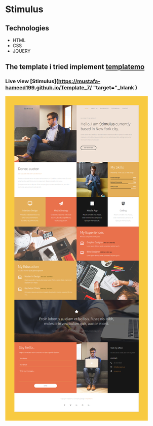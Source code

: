 # Stimulus

## Technologies
* HTML
* CSS
* JQUERY

## The template i tried implement [templatemo](https://templatemo.com/live/templatemo_498_stimulus)

### Live view [Stimulus](https://mustafa-hameed199.github.io/Template_7/ "target="_blank )

![view Website](https://github.com/Mustafa-hameed199/Template_7/blob/main/images/Stimulus.png?raw=true)
